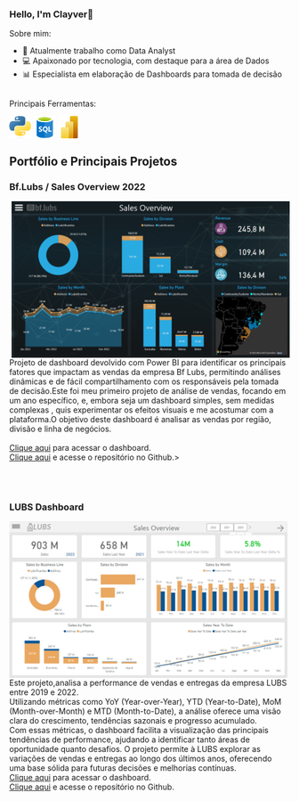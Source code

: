 ### Hello, I'm Clayver👋

Sobre mim:

- 🔭 Atualmente trabalho como Data Analyst
- 💻 Apaixonado por tecnologia, com destaque para a área de Dados
- 📊 Especialista em elaboração de Dashboards para tomada de decisão

 ## 

Principais Ferramentas:

<div style="display: inline_block">
  <img align="center" alt="Python" height="40" width="40" src="https://github.com/BruceFonseca/ferramentas/blob/main/Python-logo-notext.svg.png?raw=true">
  <img align="center" alt="SQL" height="40" width="40" src="https://github.com/BruceFonseca/ferramentas/blob/main/logo.png?raw=true">
  <img align="center" alt="Power BI" height="40" width="40" src="https://github.com/BruceFonseca/ferramentas/blob/main/1200px-New_Power_BI_Logo.svg.png?raw=true">
</div>

## Portfólio e Principais Projetos
### Bf.Lubs / Sales Overview 2022
<img align="right" width="500"  src="https://github.com/Clayversants/bf.lubsportfolio/blob/main/ImagensP/Captura%20de%20tela%202024-07-19%20110016.png?raw=true">
Projeto de dashboard devolvido com Power BI para identificar os principais fatores que impactam as vendas da empresa Bf Lubs, permitindo análises dinâmicas e de fácil compartilhamento com os responsáveis pela tomada de decisão.Este foi meu primeiro projeto de análise de vendas, focando em um ano específico, e, embora seja um dashboard simples, sem medidas complexas , quis experimentar os efeitos visuais e me acostumar com a plataforma.O objetivo deste dashboard é analisar as vendas por região, divisão e linha de negócios.
<br><br>
<a href="https://app.powerbi.com/view?r=eyJrIjoiMDQ4MGYwYzctYTM5Mi00OWViLWFmYjMtMzNlMjgxNzRjNDE0IiwidCI6ImI5NjJjYTc2LTIwODEtNGQyNy05NDJiLTFmZWE0MmNhN2VlYyJ9" target="_blank">Clique aqui</a> para acessar o dashboard.
<br>
<a href="https://github.com/Clayversants/bf.lubsportfolio" target="_blank">Clique aqui</a> e acesse o repositório no Github.>

<br><br>
### LUBS Dashboard
<img align="left" width="500"  src="https://github.com/Clayversants/ProjetoLUBS/blob/main/Imagens/Captura%20de%20tela%202024-10-05%20115359.png?raw=true">
Este projeto,analisa a performance de vendas e entregas da empresa LUBS entre 2019 e 2022.
<br>
 Utilizando métricas como YoY (Year-over-Year), YTD (Year-to-Date), MoM (Month-over-Month) e MTD (Month-to-Date), a análise oferece uma visão clara do crescimento, tendências sazonais e progresso acumulado.
 <br>
 Com essas métricas, o dashboard facilita a visualização das principais tendências de performance, ajudando a identificar tanto áreas de oportunidade quanto desafios. O projeto permite à LUBS explorar as variações de vendas e entregas ao longo dos últimos anos, oferecendo uma base sólida para futuras decisões e melhorias contínuas.
 <br>
 <a href="https://app.powerbi.com/view?r=eyJrIjoiNGVhNzJmMTgtNGRlYi00NWI0LThjOWMtNWQ3MDY5MDk3NTFhIiwidCI6ImI5NjJjYTc2LTIwODEtNGQyNy05NDJiLTFmZWE0MmNhN2VlYyJ9" target="_blank">Clique aqui</a> para acessar o dashboard.
 <br>
 <a href="https://github.com/Clayversants/ProjetoLUBS" target="_blank">Clique aqui</a> e acesse o repositório no Github.
